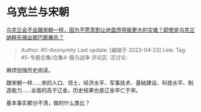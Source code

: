 # 乌克兰与宋朝
[乌克兰会不会跟宋朝一样，因为不愿意割让地盘而导致更大的灾难？即使是乌克兰纳粹先搞出顿巴斯屠杀？](https://www.zhihu.com/question/579043838/answer/2997053828)

> Author: #0-Anonymity
> Last update: [编辑于 2023-04-23]
> Link:
> Tag: #5-专题合集/合集4-俄乌战争
> 评论区:
> 泛讨论:

麻烦加强历史阅读。

跟宋朝一样……宋的人口、领土、经济水平、军事技术、基础建设、科技水平、制造能力……全面的高于辽金。历史结果也是辽金早亡于宋。

基本事实都分不清，做的什么类比？
